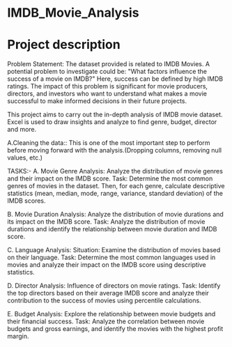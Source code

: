 # IMDB_Movie_Analysis


# Project description

Problem Statement: The dataset provided is related to IMDB Movies. A potential problem to investigate could be: "What factors influence the success of a movie on IMDB?" Here, success can be defined by high IMDB ratings. The impact of this problem is significant for movie producers, directors, and investors who want to understand what makes a movie successful to make informed decisions in their future projects.

This project aims to carry out the in-depth analysis of IMDB movie dataset. Excel is used to draw insights and analyze to find genre, budget, director and more.

A.Cleaning the data:: This is one of the most important step to perform before moving forward with the analysis.(Dropping columns, removing null values, etc.)

TASKS:-
  A. Movie Genre Analysis: Analyze the distribution of movie genres and their impact on the IMDB score.
     Task: Determine the most common genres of movies in the dataset. Then, for each genre, calculate descriptive statistics (mean, median, mode, range, variance, standard deviation) of the IMDB scores.
  
  B. Movie Duration Analysis: Analyze the distribution of movie durations and its impact on the IMDB score.
     Task: Analyze the distribution of movie durations and identify the relationship between movie duration and IMDB score.
  
  C. Language Analysis: Situation: Examine the distribution of movies based on their language.
     Task: Determine the most common languages used in movies and analyze their impact on the IMDB score using descriptive statistics.
  
  D. Director Analysis: Influence of directors on movie ratings.
     Task: Identify the top directors based on their average IMDB score and analyze their contribution to the success of movies using percentile calculations.
  
  E. Budget Analysis: Explore the relationship between movie budgets and their financial success.
     Task: Analyze the correlation between movie budgets and gross earnings, and identify the movies with the highest profit margin.

